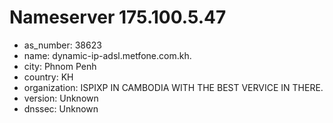 # Nameserver 175.100.5.47

* as_number: 38623
* name: dynamic-ip-adsl.metfone.com.kh.
* city: Phnom Penh
* country: KH
* organization: ISPIXP IN CAMBODIA WITH THE BEST VERVICE IN THERE.
* version: Unknown
* dnssec: Unknown
